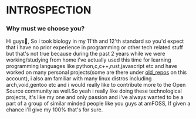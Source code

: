 <!--
Author: Arun Krishnan
Batch: CSE A
Roll No: AM.EN.U4CSE22004
 -->

# INTROSPECTION

### Why must we choose you?

Hi guys👋, So i took biology in my 11'th and 12'th standard so you'd expect that i have no prior experience in programming or other tech related stuff but that's not true because during the past 2 years while we were working/studying from home i've actually used this time
for learning programming languages like python,c,c++,rust,javascript etc and have worked on many personal projects(some are there under [old_repos](https://github.com/ArunKrishnan0x168/old_repos) on this account), i also am familiar with many linux distros including arch,void,gentoo etc and i would really like to contribute more to the Open Source community as well.So yeah i really like doing these technological projects, it's like my one and only passion and i've always wanted to be a part of a group of similar minded people like you guys at amFOSS, If given a chance i'll give my 100% that's for sure.

